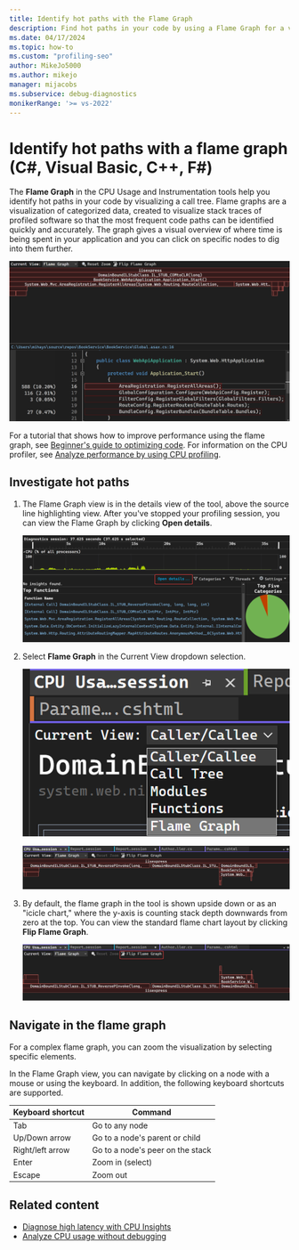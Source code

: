 ```yaml
---
title: Identify hot paths with the Flame Graph
description: Find hot paths in your code by using a Flame Graph for a visual overview of where time is spent in an application and view deeper data for specific nodes.
ms.date: 04/17/2024
ms.topic: how-to
ms.custom: "profiling-seo"
author: MikeJo5000
ms.author: mikejo
manager: mijacobs
ms.subservice: debug-diagnostics
monikerRange: '>= vs-2022'
---
```


# Identify hot paths with a flame graph (C#, Visual Basic, C++, F#)

The **Flame Graph** in the CPU Usage and Instrumentation tools help you identify hot paths in your code by visualizing a call tree. Flame graphs are a visualization of categorized data, created to visualize stack traces of profiled software so that the most frequent code paths can be identified quickly and accurately. The graph gives a visual overview of where time is being spent in your application and you can click on specific nodes to dig into them further.

![Screenshot showing Flame Graph with tooltips displayed.](./media/vs-2022/flame-graph-tooltips.png "Flame Graph with tooltips displayed")

For a tutorial that shows how to improve performance using the flame graph, see [Beginner's guide to optimizing code](../profiling/optimize-code-using-profiling-tools.md). For information on the CPU profiler, see [Analyze performance by using CPU profiling](../profiling/cpu-usage.md).

## Investigate hot paths

1. The Flame Graph view is in the details view of the tool, above the source line highlighting view. After you've stopped your profiling session, you can view the Flame Graph by clicking **Open details**.

   ![Screenshot showing Open details selected.](./media/vs-2022/flame-graph-open-details.png "Open details view selected")

1. Select **Flame Graph** in the Current View dropdown selection.

   ![Screenshot showing Flame Graph view selected.](./media/vs-2022/flame-graph-view.png "Flame Graph view selected")

   ![Screenshot showing Flame Graph overview displayed.](./media/vs-2022/flame-graph-overview.png "Flame Graph overview displayed")

1. By default, the flame graph in the tool is shown upside down or as an "icicle chart," where the y-axis is counting stack depth downwards from zero at the top. You can view the standard flame chart layout by clicking **Flip Flame Graph**.

   ![Screenshot showing Flip Flame Graph selected.](./media/vs-2022/flame-graph-flip.png "Flip Flame Graph selected")

## Navigate in the flame graph

For a complex flame graph, you can zoom the visualization by selecting specific elements.

In the Flame Graph view, you can navigate by clicking on a node with a mouse or using the keyboard. In addition, the following keyboard shortcuts are supported.

|Keyboard shortcut|Command|
|-|-|
|Tab|Go to any node|
|Up/Down arrow|Go to a node's parent or child|
|Right/left arrow|Go to a node's peer on the stack|
|Enter|Zoom in (select)|
|Escape|Zoom out|

## Related content

- [Diagnose high latency with CPU Insights](../profiling/cpu-insights.md)
- [Analyze CPU usage without debugging](../profiling/cpu-usage.md)